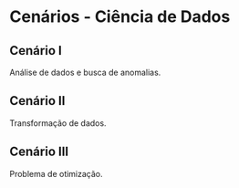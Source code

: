 # Cenários - Ciência de Dados

## Cenário I

Análise de dados e busca de anomalias.

## Cenário II

Transformação de dados.

## Cenário III

Problema de otimização.



